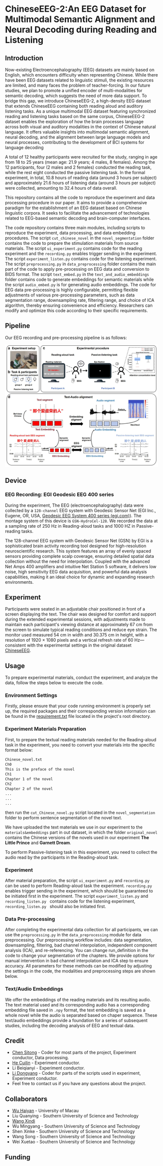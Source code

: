 # ChineseEEG-2:An EEG Dataset for Multimodal Semantic Alignment and Neural Decoding during Reading and Listening

## Introduction

Now-existing Electroencephalography (EEG) datasets are mainly based on English, which encounters difficulty when representing Chinese. While there have been EEG datasets related to linguistic stimuli, the existing resources are limited, and many faces the problem of teacher-forcing.
In our future studies, we plan to promote a unified encoder of multi-modalities for semantic decoding, which suggests the need of more data support.
To bridge this gap, we introduce ChineseEEG-2, a high-density EEG dataset that extends ChineseEEG containing both reading aloud and auditory listening tasks. As a unique multimodal EEG dataset featuring synchronized reading and listening tasks based on the same corpus, ChineseEEG-2 dataset enables the exploration of how the brain processes language across both visual and auditory modalities in the context of Chinese natural language. It offers valuable insights into multimodal semantic alignment, neural decoding, and the alignment between large language models and neural processes, contributing to the development of BCI systems for language decoding

A total of 12 healthy participants were recruited for the study, ranging in age from 18 to 25 years (mean age: 21.9 years; 4 males, 8 females). Among the 12 participants, four (2 males and 2 females) conducted the reading task, while the rest eight conducted the passive listening task. In the formal experiment, in total, 10.8 hours of reading data (around 3 hours per subject) and approximately 21.6 hours of listening data (around 3 hours per subject) were collected, amounting to 32.4 hours of data overall.

This repository contains all the code to reproduce the experiment and data processing procedure in our paper. It aims to provide a comprehensive paradigm for the establishment of an EEG dataset based on Chinese linguistic corpora. It seeks to facilitate the advancement of technologies related to EEG-based semantic decoding and brain-computer interfaces.

The code repository contains three main modules, including scripts to reproduce the experiment, data processing, and data embedding procedures. The script `cut_chinese_novel` in the `novel_segmentation` folder contains the code to prepare the stimulation materials from source materials. The script `ui_experiment.py` contains code for the reading experiment and the `recording.py` enables trigger sending in the experiment. The script `experiment_listen.py` contains code for the listening experiment. The script `preprocessing.py` in `data_preprocessing` folder contains the main part of the code to apply pre-processing on EEG data and conversion to BIDS format. The script `text_embed.py` in the `text_and_audio_embeddings`  folder contains code to generate embeddings for semantic materials while the script `audio_embed.py` is for generating audio embeddings. The code for EEG data pre-processing is highly configurable, permitting flexible adjustments of various pre-processing parameters, such as data segmentation range, downsampling rate, filtering range, and choice of ICA algorithm, thereby ensuring convenience and efficiency. Researchers can modify and optimize this code according to their specific requirements.

## Pipeline

Our EEG recording and pre-processing pipeline is as follows:

![Pipeline](image/Pipeline.jpg)

## Device

### EEG Recording: EGI Geodesic EEG 400 series

During the experiment, The EEG (electroencephalography) data were collected by a `128-channel` EEG system with Geodesic Sensor Net (EGI Inc., Eugene, OR, USA, [Geodesic EEG System 400 series (egi.com)](https://www.egi.com/clinical-division/clinical-division-clinical-products/ges-400-series)). The montage system of this device is `GSN-HydroCel-128`. We recorded the data at a sampling rate of 250 Hz in Reading-aloud tasks and 1000 HZ in Passive-reading tasks.

The 128-channel EEG system with Geodesic Sensor Net (GSN) by EGI is a sophisticated brain activity recording tool designed for high-resolution neuroscientific research. This system features an array of evenly spaced sensors providing complete scalp coverage, ensuring detailed spatial data collection without the need for interpolation. Coupled with the advanced Net Amps 400 amplifiers and intuitive Net Station 5 software, it delivers low noise, high sensitivity EEG data acquisition, and powerful data analysis capabilities, making it an ideal choice for dynamic and expanding research environments.

## Experiment

Participants were seated in an adjustable chair positioned in front of a screen displaying the text. The chair was designed for comfort and support during the extended experimental sessions, with adjustments made to maintain each participant's viewing distance at approximately 67 cm from the screen to simulate typical reading conditions and reduce eye strain. The monitor used measured 54 cm in width and 30.375 cm in height, with a resolution of 1920 × 1080 pixels and a vertical refresh rate of 60 Hz—consistent with the experimental settings in the original dataset [ChineseEEG](https://doi.org/10.57760/sciencedb.CHNNeuro.00007).

## Usage

To prepare experimental materials, conduct the experiment, and analyze the data, follow the steps below to execute the code.

### Environment Settings

Firstly, please ensure that your code running environment is properly set up, the required packages and their corresponding version information can be found in the [requirement.txt](https://github.com/ncclab-sustech/ListeningEEG/blob/main/requirements.txt) file located in the project's root directory.

### Experiment Materials Preparation

First, to prepare the textual reading materials needed for the Reading-aloud task in the experiment, you need to convert your materials into the specific format below:

```
Chinese_novel.txt
Ch0
This is the preface of the novel
Ch1
Chapter 1 of the novel
Ch2
Chapter 2 of the novel
...
...
...
```

then run the `cut_Chinese_novel.py` script located in the `novel_segmentation` folder to perform sentence segmentation of the novel text.

We have uploaded the text materials we use in our experiment to the `materials&embeddings` part in out dataset, in which the folder `original_novel` contains the Chinese versions of the novels used in our experiment **The Little Prince** and **Garnett Dream**.

To perform Passive-listening task in this experiment, you need to collect the audio read by the participants in the Reading-aloud task.

### Experiment

After material preparation, the script `ui_experiment.py` and `recording.py` can be used to perform Reading-aloud task the experiment. `recording.py` enables trigger sending in the experiment, which should be guaranteed to be initiated first in the experiment. The script `experiment_listen.py` and `recording_listen.py ` contains code for the listening experiment, `recording_listen.py ` should also be initiated first.

### Data Pre-processing

After completing the experimental data collection for all participants, we can use the `preprocessing.py` in the `data_preprocessing` module for data preprocessing. Our preprocessing workflow includes: data segmentation, downsampling, filtering, bad channel interpolation, independent component analysis (ICA), and re-referencing. You can change run_definition in the code to change your segmentation of the chapters. We provide options for manual intervention in bad channel interpolation and ICA step to ensure accuracy. All parameters for these methods can be modified by adjusting the settings in the code, the modalities and preprocessing steps are shown below.

### Text/Audio Embeddings

We offer the embeddings of the reading materials and its resulting audio. The text material used and its corresponding audio has a corresponding embedding file saved in `.npy` format, the text embedding is saved as a whole novel while the audio is separated based on chaper sequence. These text/audio embeddings provide a foundation for a series of subsequent studies, including the decoding analysis of EEG and textual data.

## Credit

- [Chen Sitong](https://github.com/adhjk) - Coder for most parts of the project, Experiment conductor, Data processing.
- [He Cuilin](https://github.com/CuilinHe) - Experiment conductor.
- Li Beiqianyi - Experiment conductor.
- [Li Dongyang](https://github.com/dongyangli-del) - Coder for parts of the scripts used in experiment, Experiment conductor.
- Feel free to contact us if you have any questions about the project.

## Collaborators

- [Wu Haiyan](https://github.com/haiyan0305)  -  University of Macau
- Liu Quanying - Southern University of Science and Technology
- [Wang Xindi](https://github.com/sandywang)
- Wu Mingyang - Southern University of Science and Technology
- Shen Xinke - Southern University of Science and Technology
- Wang Song - Southern University of Science and Technology
- Wei Xuetao - Southern University of Science and Technology
## Funding


